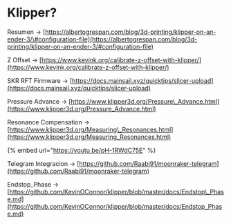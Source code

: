 # Klipper?

Resumen -&gt; [https://albertogrespan.com/blog/3d-printing/klipper-on-an-ender-3/\#configuration-file](https://albertogrespan.com/blog/3d-printing/klipper-on-an-ender-3/#configuration-file)

Z Offset -&gt; [https://www.kevink.org/calibrate-z-offset-with-klipper/](https://www.kevink.org/calibrate-z-offset-with-klipper/)

SKR RFT Firmware -&gt; [https://docs.mainsail.xyz/quicktips/slicer-upload](https://docs.mainsail.xyz/quicktips/slicer-upload)

Pressure Advance -&gt; [https://www.klipper3d.org/Pressure\_Advance.html](https://www.klipper3d.org/Pressure_Advance.html)

Resonance Compensation -&gt; [https://www.klipper3d.org/Measuring\_Resonances.html](https://www.klipper3d.org/Measuring_Resonances.html)

{% embed url="https://youtu.be/pH-1RWdC75E" %}

Telegram Integracion -&gt; [https://github.com/Raabi91/moonraker-telegram](https://github.com/Raabi91/moonraker-telegram)

Endstop\_Phase -&gt; [https://github.com/KevinOConnor/klipper/blob/master/docs/Endstop\_Phase.md](https://github.com/KevinOConnor/klipper/blob/master/docs/Endstop_Phase.md)



